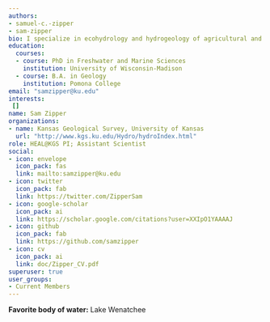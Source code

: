 ```yaml
---
authors:
- samuel-c.-zipper
- sam-zipper
bio: I specialize in ecohydrology and hydrogeology of agricultural and urban landscapes.
education:
  courses:
  - course: PhD in Freshwater and Marine Sciences
    institution: University of Wisconsin-Madison
  - course: B.A. in Geology
    institution: Pomona College
email: "samzipper@ku.edu"
interests:
 []
name: Sam Zipper
organizations:
- name: Kansas Geological Survey, University of Kansas
  url: "http://www.kgs.ku.edu/Hydro/hydroIndex.html"
role: HEAL@KGS PI; Assistant Scientist
social:
- icon: envelope
  icon_pack: fas
  link: mailto:samzipper@ku.edu
- icon: twitter
  icon_pack: fab
  link: https://twitter.com/ZipperSam
- icon: google-scholar
  icon_pack: ai
  link: https://scholar.google.com/citations?user=XXIpO1YAAAAJ
- icon: github
  icon_pack: fab
  link: https://github.com/samzipper
- icon: cv
  icon_pack: ai
  link: doc/Zipper_CV.pdf
superuser: true
user_groups:
- Current Members
---
```

**Favorite body of water:** Lake Wenatchee

